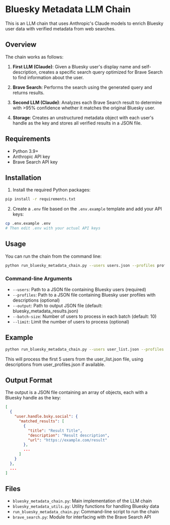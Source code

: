 # Bluesky Metadata LLM Chain

This is an LLM chain that uses Anthropic's Claude models to enrich Bluesky user data with verified metadata from web searches.

## Overview

The chain works as follows:

1. **First LLM (Claude)**: Given a Bluesky user's display name and self-description, creates a specific search query optimized for Brave Search to find information about the user.

2. **Brave Search**: Performs the search using the generated query and returns results.

3. **Second LLM (Claude)**: Analyzes each Brave Search result to determine with >95% confidence whether it matches the original Bluesky user.

4. **Storage**: Creates an unstructured metadata object with each user's handle as the key and stores all verified results in a JSON file.

## Requirements

- Python 3.9+
- Anthropic API key
- Brave Search API key

## Installation

1. Install the required Python packages:

```bash
pip install -r requirements.txt
```

2. Create a `.env` file based on the `.env.example` template and add your API keys:

```bash
cp .env.example .env
# Then edit .env with your actual API keys
```

## Usage

You can run the chain from the command line:

```bash
python run_bluesky_metadata_chain.py --users users.json --profiles profiles.json --output results.json
```

### Command-line Arguments

- `--users`: Path to a JSON file containing Bluesky users (required)
- `--profiles`: Path to a JSON file containing Bluesky user profiles with descriptions (optional)
- `--output`: Path to output JSON file (default: bluesky_metadata_results.json)
- `--batch-size`: Number of users to process in each batch (default: 10)
- `--limit`: Limit the number of users to process (optional)

## Example

```bash
python run_bluesky_metadata_chain.py --users user_list.json --profiles user_profiles.json --limit 5
```

This will process the first 5 users from the user_list.json file, using descriptions from user_profiles.json if available.

## Output Format

The output is a JSON file containing an array of objects, each with a Bluesky handle as the key:

```json
[
  {
    "user.handle.bsky.social": {
      "matched_results": [
        {
          "title": "Result Title",
          "description": "Result description",
          "url": "https://example.com/result"
        },
        ...
      ]
    }
  },
  ...
]
```

## Files

- `bluesky_metadata_chain.py`: Main implementation of the LLM chain
- `bluesky_metadata_utils.py`: Utility functions for handling Bluesky data
- `run_bluesky_metadata_chain.py`: Command-line script to run the chain
- `brave_search.py`: Module for interfacing with the Brave Search API 